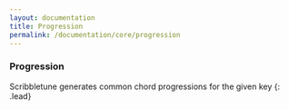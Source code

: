 ```yaml
---
layout: documentation
title: Progression
permalink: /documentation/core/progression
---
```


### Progression
Scribbletune generates common chord progressions for the given key
{: .lead}